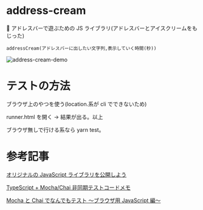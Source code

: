 <!-- @format -->

# address-cream

🍦 アドレスバーで遊ぶための JS ライブラリ(アドレスバーとアイスクリームをもじった)

```
addressCream(アドレスバーに出したい文字列,表示していく時間(秒))
```

![address-cream-demo](https://user-images.githubusercontent.com/63891531/175813979-61cbadf1-f00c-439f-a362-7f3ca9686098.gif)


# テストの方法

ブラウザ上のやつを使う(location.系が cli でできないため)

runner.html を開く → 結果が出る。以上

ブラウザ無しで行ける系なら yarn test。

# 参考記事

[オリジナルの JavaScript ライブラリを公開しよう](https://zenn.dev/yusuke99/books/fcd96342f5cb1b468799)

[TypeScript + Mocha/Chai 非同期テストコードメモ](https://qiita.com/olisheo/items/99ba5dfad317e9bd332b)

[Mocha と Chai でなんでもテスト ～ブラウザ用 JavaScript 編～](https://note.kiriukun.com/entry/testing-with-mocha-and-chai---browser-javascript)
